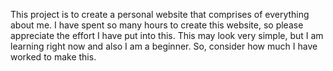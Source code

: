 This project is to create a personal website that comprises of everything about me. I have spent so many hours to create this website, so please appreciate the effort I have put into this. 
This may look very simple, but I am learning right now and also I am a beginner. So, consider how much I have worked to make this.
